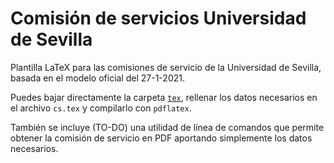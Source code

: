 # Comisión de servicios Universidad de Sevilla

Plantilla LaTeX para las comisiones de servicio de la Universidad de Sevilla, basada en el modelo oficial del 27-1-2021.

Puedes bajar directamente la carpeta [`tex`](tex/), rellenar los datos necesarios en el archivo `cs.tex` y compilarlo con `pdflatex`. 

También se incluye (TO-DO) una utilidad de línea de comandos que permite obtener la comisión de servicio en PDF aportando simplemente los datos necesarios.
